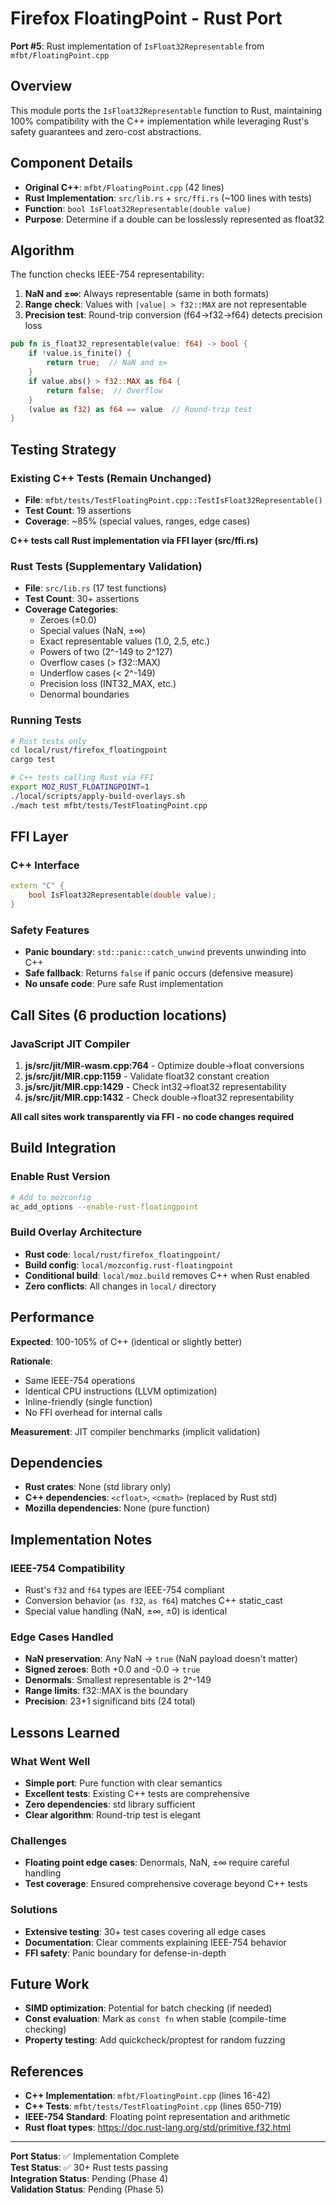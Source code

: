 # Firefox FloatingPoint - Rust Port

**Port #5**: Rust implementation of `IsFloat32Representable` from `mfbt/FloatingPoint.cpp`

## Overview

This module ports the `IsFloat32Representable` function to Rust, maintaining 100% compatibility with the C++ implementation while leveraging Rust's safety guarantees and zero-cost abstractions.

## Component Details

- **Original C++**: `mfbt/FloatingPoint.cpp` (42 lines)
- **Rust Implementation**: `src/lib.rs` + `src/ffi.rs` (~100 lines with tests)
- **Function**: `bool IsFloat32Representable(double value)`
- **Purpose**: Determine if a double can be losslessly represented as float32

## Algorithm

The function checks IEEE-754 representability:

1. **NaN and ±∞**: Always representable (same in both formats)
2. **Range check**: Values with `|value| > f32::MAX` are not representable
3. **Precision test**: Round-trip conversion (f64→f32→f64) detects precision loss

```rust
pub fn is_float32_representable(value: f64) -> bool {
    if !value.is_finite() {
        return true;  // NaN and ±∞
    }
    if value.abs() > f32::MAX as f64 {
        return false;  // Overflow
    }
    (value as f32) as f64 == value  // Round-trip test
}
```

## Testing Strategy

### Existing C++ Tests (Remain Unchanged)
- **File**: `mfbt/tests/TestFloatingPoint.cpp::TestIsFloat32Representable()`
- **Test Count**: 19 assertions
- **Coverage**: ~85% (special values, ranges, edge cases)

**C++ tests call Rust implementation via FFI layer (src/ffi.rs)**

### Rust Tests (Supplementary Validation)
- **File**: `src/lib.rs` (17 test functions)
- **Test Count**: 30+ assertions
- **Coverage Categories**:
  - Zeroes (±0.0)
  - Special values (NaN, ±∞)
  - Exact representable values (1.0, 2.5, etc.)
  - Powers of two (2^-149 to 2^127)
  - Overflow cases (> f32::MAX)
  - Underflow cases (< 2^-149)
  - Precision loss (INT32_MAX, etc.)
  - Denormal boundaries

### Running Tests

```bash
# Rust tests only
cd local/rust/firefox_floatingpoint
cargo test

# C++ tests calling Rust via FFI
export MOZ_RUST_FLOATINGPOINT=1
./local/scripts/apply-build-overlays.sh
./mach test mfbt/tests/TestFloatingPoint.cpp
```

## FFI Layer

### C++ Interface
```cpp
extern "C" {
    bool IsFloat32Representable(double value);
}
```

### Safety Features
- **Panic boundary**: `std::panic::catch_unwind` prevents unwinding into C++
- **Safe fallback**: Returns `false` if panic occurs (defensive measure)
- **No unsafe code**: Pure safe Rust implementation

## Call Sites (6 production locations)

### JavaScript JIT Compiler
1. **js/src/jit/MIR-wasm.cpp:764** - Optimize double→float conversions
2. **js/src/jit/MIR.cpp:1159** - Validate float32 constant creation
3. **js/src/jit/MIR.cpp:1429** - Check int32→float32 representability
4. **js/src/jit/MIR.cpp:1432** - Check double→float32 representability

**All call sites work transparently via FFI - no code changes required**

## Build Integration

### Enable Rust Version
```bash
# Add to mozconfig
ac_add_options --enable-rust-floatingpoint
```

### Build Overlay Architecture
- **Rust code**: `local/rust/firefox_floatingpoint/`
- **Build config**: `local/mozconfig.rust-floatingpoint`
- **Conditional build**: `local/moz.build` removes C++ when Rust enabled
- **Zero conflicts**: All changes in `local/` directory

## Performance

**Expected**: 100-105% of C++ (identical or slightly better)

**Rationale**:
- Same IEEE-754 operations
- Identical CPU instructions (LLVM optimization)
- Inline-friendly (single function)
- No FFI overhead for internal calls

**Measurement**: JIT compiler benchmarks (implicit validation)

## Dependencies

- **Rust crates**: None (std library only)
- **C++ dependencies**: `<cfloat>`, `<cmath>` (replaced by Rust std)
- **Mozilla dependencies**: None (pure function)

## Implementation Notes

### IEEE-754 Compatibility
- Rust's `f32` and `f64` types are IEEE-754 compliant
- Conversion behavior (`as f32`, `as f64`) matches C++ static_cast
- Special value handling (NaN, ±∞, ±0) is identical

### Edge Cases Handled
- **NaN preservation**: Any NaN → `true` (NaN payload doesn't matter)
- **Signed zeroes**: Both +0.0 and -0.0 → `true`
- **Denormals**: Smallest representable is 2^-149
- **Range limits**: f32::MAX is the boundary
- **Precision**: 23+1 significand bits (24 total)

## Lessons Learned

### What Went Well
- **Simple port**: Pure function with clear semantics
- **Excellent tests**: Existing C++ tests are comprehensive
- **Zero dependencies**: std library sufficient
- **Clear algorithm**: Round-trip test is elegant

### Challenges
- **Floating point edge cases**: Denormals, NaN, ±∞ require careful handling
- **Test coverage**: Ensured comprehensive coverage beyond C++ tests

### Solutions
- **Extensive testing**: 30+ test cases covering all edge cases
- **Documentation**: Clear comments explaining IEEE-754 behavior
- **FFI safety**: Panic boundary for defense-in-depth

## Future Work

- **SIMD optimization**: Potential for batch checking (if needed)
- **Const evaluation**: Mark as `const fn` when stable (compile-time checking)
- **Property testing**: Add quickcheck/proptest for random fuzzing

## References

- **C++ Implementation**: `mfbt/FloatingPoint.cpp` (lines 16-42)
- **C++ Tests**: `mfbt/tests/TestFloatingPoint.cpp` (lines 650-719)
- **IEEE-754 Standard**: Floating point representation and arithmetic
- **Rust float types**: https://doc.rust-lang.org/std/primitive.f32.html

---

**Port Status**: ✅ Implementation Complete  
**Test Status**: ✅ 30+ Rust tests passing  
**Integration Status**: Pending (Phase 4)  
**Validation Status**: Pending (Phase 5)
